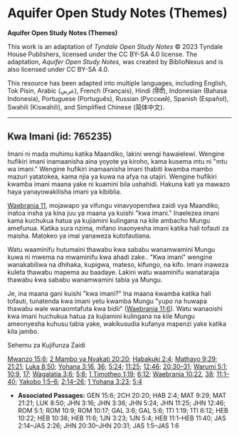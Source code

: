 # Aquifer Open Study Notes (Themes)

**Aquifer Open Study Notes (Themes)**

This work is an adaptation of *Tyndale Open Study Notes* © 2023 Tyndale House Publishers, licensed under the CC BY\-SA 4\.0 license. The adaptation, *Aquifer Open Study Notes*, was created by BiblioNexus and is also licensed under CC BY\-SA 4\.0\.

This resource has been adapted into multiple languages, including English, Tok Pisin, Arabic (عربي), French (Français), Hindi (हिंदी), Indonesian (Bahasa Indonesia), Portuguese (Português), Russian (Русский), Spanish (Español), Swahili (Kiswahili), and Simplified Chinese (简体中文).



--------------------------------

## Kwa Imani (id: 765235)

Imani ni mada muhimu katika Maandiko, lakini wengi hawaielewi. Wengine hufikiri imani inamaanisha aina yoyote ya kiroho, kama kusema mtu ni "mtu wa imani." Wengine hufikiri inamaanisha imani thabiti kwamba mambo mazuri yatatokea, kama njia ya kuwa na afya na utajiri. Wengine hufikiri kwamba imani maana yake ni kuamini bila ushahidi. Hakuna kati ya mawazo haya yanayowakilisha imani ya kibiblia.

[Waebrania 11](https://ref.ly/Heb11:1-Heb11:40), mojawapo ya vifungu vinavyopendwa zaidi vya Maandiko, inatoa insha ya kina juu ya maana ya kuishi "kwa imani." Inaelezea imani kama kuchukua hatua ya kujiamini kulingana na kile ambacho Mungu amefunua. Katika sura nzima, mifano inaonyesha imani katika hali tofauti za maisha. Matokeo ya imai yanaweza kutofautiana.

Watu waaminifu hutumaini thawabu kwa sababu wanamwamini Mungu kuwa ni mwema na mwaminifu kwa ahadi zake.. "Kwa imani" wengine wanakabiliwa na dhihaka, kupigwa, mateso, kifungo, na kifo. Imani inaweza kuleta thawabu mapema au baadaye. Lakini watu waaminifu wanatarajia thawabu kwa sababu wanamwamini tabia ya Mungu.

Je, ina maana gani kuishi "kwa imani?" Ina maana kwamba katika hali tofauti, tunatenda kwa imani yetu kwamba Mungu "yupo na huwapa thawabu wale wanaomtafuta kwa bidii" ([Waebrania 11:6](https://ref.ly/Heb11:6)). Watu wanaoishi kwa imani huchukua hatua za kujiamini kulingana na kile Mungu ameonyesha kuhusu tabia yake, wakikusudia kufanya mapenzi yake katika kila jambo.

Sehemu za Kujifunza Zaidi

[Mwanzo 15:6](https://ref.ly/Gen15:6); [2 Mambo ya Nyakati 20:20](https://ref.ly/2Chr20:20); [Habakuki 2:4](https://ref.ly/Hab2:4); [Mathayo 9:29](https://ref.ly/Matt9:29); [21:21](https://ref.ly/Matt21:21); [Luka 8:50](https://ref.ly/Luke8:50); [Yohana 3:16](https://ref.ly/John3:16), [36](https://ref.ly/John3:36); [5:24](https://ref.ly/John5:24); [11:25](https://ref.ly/John11:25); [12:46](https://ref.ly/John12:46); [20:30–31](https://ref.ly/John20:30-John20:31); [Warumi 5:1](https://ref.ly/Rom5:1); [10:9](https://ref.ly/Rom10:9), [17](https://ref.ly/Rom10:17); [Wagalatia 3:6](https://ref.ly/Gal3:6); [5:6](https://ref.ly/Gal5:6); [1 Timotheo 1:19](https://ref.ly/1Tim1:19); [6:12](https://ref.ly/1Tim6:12); [Waebrania 10:22](https://ref.ly/Heb10:22), [38](https://ref.ly/Heb10:38); [11:1–40](https://ref.ly/Heb11:1-Heb11:40); [Yakobo 1:5–6](https://ref.ly/Jas1:5-Jas1:6); [2:14–26](https://ref.ly/Jas2:14-Jas2:26); [1 Yohana 3:23](https://ref.ly/1John3:23); [5:4](https://ref.ly/1John5:4)

* **Associated Passages:** GEN 15:6; 2CH 20:20; HAB 2:4; MAT 9:29; MAT 21:21; LUK 8:50; JHN 3:16; JHN 3:36; JHN 5:24; JHN 11:25; JHN 12:46; ROM 5:1; ROM 10:9; ROM 10:17; GAL 3:6; GAL 5:6; 1TI 1:19; 1TI 6:12; HEB 10:22; HEB 10:38; HEB 11:6; 1JN 3:23; 1JN 5:4; HEB 11:1–HEB 11:40; JAS 2:14–JAS 2:26; JHN 20:30–JHN 20:31; JAS 1:5–JAS 1:6

